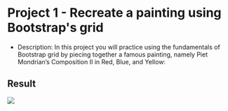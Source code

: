 # Project 1 - Recreate a painting using Bootstrap's grid
- Description: In this project you will practice using the fundamentals of Bootstrap grid by piecing together a famous painting, namely Piet Mondrian’s Composition II in Red, Blue, and Yellow:

## Result
![](https://i.imgur.com/dw3Bouu.png)
